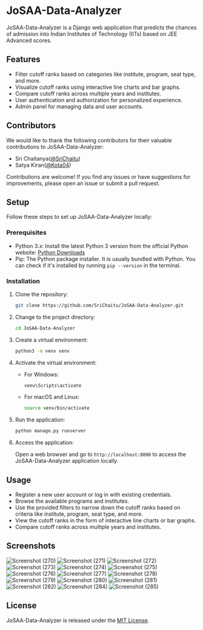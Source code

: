 
# JoSAA-Data-Analyzer

JoSAA-Data-Analyzer is a Django web application that predicts the chances of admission into Indian Institutes of Technology (IITs) based on JEE Advanced scores.

## Features

- Filter cutoff ranks based on categories like institute, program, seat type, and more.
- Visualize cutoff ranks using interactive line charts and bar graphs.
- Compare cutoff ranks across multiple years and institutes.
- User authentication and authorization for personalized experience.
- Admin panel for managing data and user accounts.

## Contributors

We would like to thank the following contributors for their valuable contributions to JoSAA-Data-Analyzer:

- Sri Chaitanya([@SriChaitu](https://github.com/SriChaitu))
- Satya Kiran([@Kota04](https://github.com/Kota04))


Contributions are welcome! If you find any issues or have suggestions for improvements, please open an issue or submit a pull request.


## Setup

Follow these steps to set up JoSAA-Data-Analyzer locally:

### Prerequisites

- Python 3.x: Install the latest Python 3 version from the official Python website: [Python Downloads](https://www.python.org/downloads/)
- Pip: The Python package installer. It is usually bundled with Python. You can check if it's installed by running `pip --version` in the terminal.

### Installation

1. Clone the repository:

   ```bash
   git clone https://github.com/SriChaitu/JoSAA-Data-Analyzer.git
   ```

2. Change to the project directory:

   ```bash
   cd JoSAA-Data-Analyzer
   ```

3. Create a virtual environment:

   ```bash
   python3 -m venv venv
   ```

4. Activate the virtual environment:

   - For Windows:

     ```bash
     venv\Scripts\activate
     ```

   - For macOS and Linux:

     ```bash
     source venv/bin/activate
     ```

5. Run the application:

   ```bash
   python manage.py runserver
   ```

6. Access the application:

   Open a web browser and go to `http://localhost:8000` to access the JoSAA-Data-Analyzer application locally.

## Usage

- Register a new user account or log in with existing credentials.
- Browse the available programs and institutes.
- Use the provided filters to narrow down the cutoff ranks based on criteria like institute, program, seat type, and more.
- View the cutoff ranks in the form of interactive line charts or bar graphs.
- Compare cutoff ranks across multiple years and institutes.


## Screenshots
![Screenshot (270)](https://github.com/SriChaitu/JoSAA-Data-Analyzer/assets/95231920/360f3165-ee43-4c69-975a-eca34deb6bdc)
![Screenshot (271)](https://github.com/SriChaitu/JoSAA-Data-Analyzer/assets/95231920/d01157f1-a0b0-4815-9d9a-6a1f5ab4f2c4)
![Screenshot (272)](https://github.com/SriChaitu/JoSAA-Data-Analyzer/assets/95231920/62f055e4-425b-4dfa-b754-287792558a58)
![Screenshot (273)](https://github.com/SriChaitu/JoSAA-Data-Analyzer/assets/95231920/63eecd5a-6797-4375-a8af-5fb3448acc2f)
![Screenshot (274)](https://github.com/SriChaitu/JoSAA-Data-Analyzer/assets/95231920/cd050944-e3a0-4ca8-b8ed-0ca8e52a0687)
![Screenshot (275)](https://github.com/SriChaitu/JoSAA-Data-Analyzer/assets/95231920/f267226d-5c9b-4b03-abcb-05cbda6f0989)
![Screenshot (276)](https://github.com/SriChaitu/JoSAA-Data-Analyzer/assets/95231920/7b68fcda-40ca-4715-9c60-b00050b06e0f)
![Screenshot (277)](https://github.com/SriChaitu/JoSAA-Data-Analyzer/assets/95231920/0439e924-d226-4760-bc46-02865c38646e)
![Screenshot (278)](https://github.com/SriChaitu/JoSAA-Data-Analyzer/assets/95231920/eda5392f-629c-4740-a126-5bf41094a381)
![Screenshot (279)](https://github.com/SriChaitu/JoSAA-Data-Analyzer/assets/95231920/a19b2e19-3fc9-4c29-9ba1-64cef5c75705)
![Screenshot (280)](https://github.com/SriChaitu/JoSAA-Data-Analyzer/assets/95231920/b8bf94da-0105-45a6-8c1c-80ab00b10048)
![Screenshot (281)](https://github.com/SriChaitu/JoSAA-Data-Analyzer/assets/95231920/ecc70310-3032-40a2-acb2-69caa46e40a2)
![Screenshot (282)](https://github.com/SriChaitu/JoSAA-Data-Analyzer/assets/95231920/ef5d2014-50a5-4312-9a1c-2b13e2f6374b)
![Screenshot (284)](https://github.com/SriChaitu/JoSAA-Data-Analyzer/assets/95231920/44b88009-49f0-41db-aadd-23ba39b558f1)
![Screenshot (285)](https://github.com/SriChaitu/JoSAA-Data-Analyzer/assets/95231920/f2e39ec5-8bde-47bd-a7e9-10abf24579db)


## License

JoSAA-Data-Analyzer is released under the [MIT License](LICENSE).
